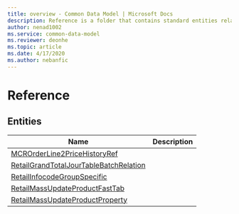 ```yaml
---
title: overview - Common Data Model | Microsoft Docs
description: Reference is a folder that contains standard entities related to the Common Data Model.
author: nenad1002
ms.service: common-data-model
ms.reviewer: deonhe
ms.topic: article
ms.date: 4/17/2020
ms.author: nebanfic
---
```


# Reference


## Entities

|Name|Description|
|---|---|
|[MCROrderLine2PriceHistoryRef](MCROrderLine2PriceHistoryRef.md)||
|[RetailGrandTotalJourTableBatchRelation](RetailGrandTotalJourTableBatchRelation.md)||
|[RetailInfocodeGroupSpecific](RetailInfocodeGroupSpecific.md)||
|[RetailMassUpdateProductFastTab](RetailMassUpdateProductFastTab.md)||
|[RetailMassUpdateProductProperty](RetailMassUpdateProductProperty.md)||
